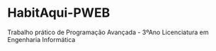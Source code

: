 # HabitAqui-PWEB
Trabalho prático de Programação Avançada - 3ºAno Licenciatura em Engenharia Informática

